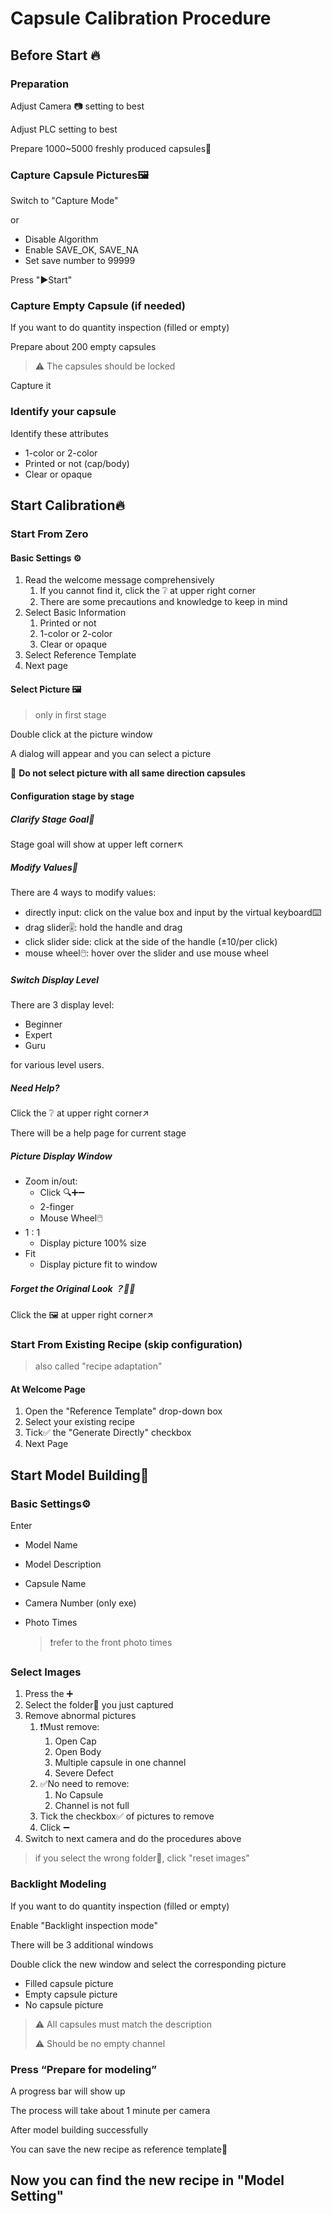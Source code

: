 Capsule Calibration Procedure
========================

## Before Start 🔥

### Preparation

Adjust Camera 📷 setting to best

Adjust PLC setting to best

Prepare 1000~5000 freshly produced capsules💊

### Capture Capsule Pictures🖼️

Switch to "Capture Mode"

or

- Disable Algorithm
- Enable SAVE_OK, SAVE_NA
- Set save number to 99999

Press "▶️Start"

### Capture Empty Capsule (if needed)

If you want to do quantity inspection (filled or empty)

Prepare about 200 empty capsules

> ⚠️ The capsules should be locked

Capture it

### Identify your capsule

Identify these attributes

- 1-color or 2-color
- Printed or not (cap/body)
- Clear or opaque

## Start Calibration🔥

### Start From Zero

#### Basic Settings ⚙️

1. Read the welcome message comprehensively
   1. If you cannot find it, click the ❔ at upper right corner
   2. There are some precautions and knowledge to keep in mind
2. Select Basic Information
   1. Printed or not
   2. 1-color or 2-color
   3. Clear or opaque
3. Select Reference Template
4. Next page

#### Select Picture 🖼️

> only in first stage

Double click at the picture window

A dialog will appear and you can select a picture

🚫 **Do not select picture with all same direction capsules**

#### Configuration stage by stage

##### Clarify Stage Goal🏁

Stage goal will show at upper left corner↖️

##### Modify Values🔢

There are 4 ways to modify values:

- directly input: click on the value box and input by the virtual keyboard⌨️
- drag slider🎚️: hold the handle and drag
- click slider side: click at the side of the handle (±10/per click)
- mouse wheel🖱️: hover over the slider and use mouse wheel

##### Switch Display Level 

There are 3 display level:

- Beginner
- Expert
- Guru

for various level users.

##### Need Help?

Click the ❔ at upper right corner↗️

There will be a help page for current stage

##### Picture Display Window

- Zoom in/out:
  - Click 🔍➕➖
  - 2-finger 
  - Mouse Wheel🖱️
- 1 : 1
  - Display picture 100% size
- Fit
  - Display picture fit to window

##### Forget the Original Look ？😵‍💫

Click the 🖼️ at upper right corner↗️

### Start From Existing Recipe (skip configuration)

> also called "recipe adaptation"

#### At Welcome Page

1. Open the "Reference Template" drop-down box
2. Select your existing recipe
3. Tick✅ the "Generate Directly" checkbox
4. Next Page

## Start Model Building🔧

### Basic Settings⚙️

Enter

- Model Name

- Model Description

- Capsule Name

- Camera Number (only exe)

- Photo Times

  > ❗refer to the front photo times

### Select Images

1. Press the ➕
2. Select the folder📁 you just captured
3. Remove abnormal pictures
   1. ❗Must remove: 
      1. Open Cap
      2. Open Body
      3. Multiple capsule in one channel
      4. Severe Defect
   2. ✅No need to remove:
      1. No Capsule
      2. Channel is not full
   3. Tick the checkbox✅ of pictures to remove
   4. Click ➖
4. Switch to next camera and do the procedures above

> if you select the wrong folder📁, click "reset images"

### Backlight Modeling

If you want to do quantity inspection (filled or empty)

Enable "Backlight inspection mode"

There will be 3 additional windows

Double click the new window and select the corresponding picture

- Filled capsule picture
- Empty capsule picture
- No capsule picture

> ⚠️ All capsules must match the description
>
> ⚠️ Should be no empty channel

### Press “Prepare for modeling”

A progress bar will show up

The process will take about 1 minute per camera

After model building successfully

You can save the new recipe as reference template💾

## Now you can find the new recipe in "Model Setting"

